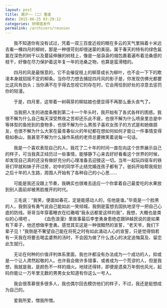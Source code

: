 ```yaml
---
layout: post
title: 潮汐——（二）重逢
date: 2015-06-25 03:29:12
categories: 矫情癌发作
permalink: /archivers/reunion
---
```


&#160; &#160; &#160; &#160;我不知道你有没有试过，凭着一双三百度近视的眼在多云的天气里隔着十米远去看一棵四月的柳树，那是一种很苛刻却很迷蒙的美丽。属于春天的特有的绿色氤氲在深色的树干以及蔓延伸展的树枝上，像是一层袅袅的烟包裹着遍布着沧桑感的枝干，好像在尽力保护着这年复一年的沧桑之物，也算是蛮滑稽的。

&#160; &#160; &#160; &#160;四月的风是最惬意的，它不会催促枝上的柳芽成长为柳叶，也不会一下下的欺凌本身就招摇不定的柳条。当你尽力想去捕捉四月风的影子是，你发现仿佛光都要比这风有劲头；当你满不在乎得去忽视它的存在时，它会用恰到好处的凉意去惩罚你的轻漫。

&#160; &#160; &#160; &#160;于是，四月里，这带着一树萌芽的柳姑娘也便显得不再那么垂头丧气了。

&#160; &#160; &#160; &#160;当我把人生的进度条推到第二十一个年头时，我开始有了各式各样的困惑。我很不解为什么自己每天深受熬夜之苦却还乐此不疲，也很不解为什么喷泉里总是中等体型的鱼抢到的食物多，也很不解为什么男孩子喜欢女孩子的方式是和她做朋友，也很不解为什么大家在最青春似火的年纪都在想如何如何才能让一件事情变得稳如泰山，我甚至不解为什么操作系统的老师总要微笑着说每一句话。

&#160; &#160; &#160; &#160;我是一个喜欢表现自己的人，我花了二十年的时间一直在向这个世界展示自己的样子，可当我真正经历过一些事情，能够静下心来去好好看看这个世界的时候，却发现自己真的还没有做好充分的心理准备去迎接这一切。当年一起玩四驱车的铁哥们早就和妹子开过房，初中的同学不止结完婚连孩子都有了，爸妈开始帮我规划之后十年的人生路，周围人开始有了各种自己的小心思......

&#160; &#160; &#160; &#160;可能是我还没跟上节奏，我确实也很难去适应一个你拿着自己最爱吃的水果放到别人面前却被黑脸推开的时代。

&#160; &#160; &#160; &#160;三毛说：“我笑，便面如春花，定是能感动人的，任他是谁。”毕竟是一个脸黑的人，我倒没有勇气说自己能如此一笑倾城，我倒是蛮想去固执地坚守一把自己心底的防线。哥哥当年穿着睡衣在红磡唱“我永远都爱这样的我”，我想，大概也是类似的心境吧
。
&#160; &#160; &#160; &#160;《血色浪漫》里故事最后李奎勇身患绝症跟钟越民说的是如果有下辈子，他还想做李奎勇。感觉其实这是一种很黯然的宣誓，“老天爷，我们下辈子见！”我倒是不奢望自己能在将死之时有如此涌动人心的宣誓，只是觉得倘若有一天我在将要去喝孟婆熬的汤时，不会因为做了什么违心的决定追悔莫及、留恋此生就行。

&#160; &#160; &#160; &#160;无论在何种的价值评判体系里面，我也许都没有办法成为一个成功的人，抑或是一个让人肃然起敬的人。也许我会做许多错事，或者成为一个荒谬的人，但是我想，我就是我，是颜色不一样的烟火。地球还得转，即便是遗臭万年倒也风光，起码你能让一万年里无数的男男女女知道有你这么一号人。

&#160; &#160; &#160; &#160;我会很羡慕很多很多人，我也偶尔回去模仿他们的样子，不过，我还是挺想成为自己的。

&#160; &#160; &#160; &#160;爱我所爱，憎我所憎。
